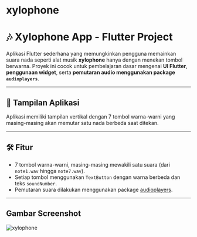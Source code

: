 # xylophone

# 🎶 Xylophone App - Flutter Project

Aplikasi Flutter sederhana yang memungkinkan pengguna memainkan suara nada seperti alat musik **xylophone** hanya dengan menekan tombol berwarna. Proyek ini cocok untuk pembelajaran dasar mengenai **UI Flutter**, **penggunaan widget**, serta **pemutaran audio menggunakan package `audioplayers`**.

---

## 📱 Tampilan Aplikasi

Aplikasi memiliki tampilan vertikal dengan 7 tombol warna-warni yang masing-masing akan memutar satu nada berbeda saat ditekan.

---

## 🛠️ Fitur

- 7 tombol warna-warni, masing-masing mewakili satu suara (dari `note1.wav` hingga `note7.wav`).
- Setiap tombol menggunakan `TextButton` dengan warna berbeda dan teks `soundNumber`.
- Pemutaran suara dilakukan menggunakan package [audioplayers](https://pub.dev/packages/audioplayers).

---

## Gambar Screenshot
![xylophone](https://github.com/user-attachments/assets/b1a64139-96a1-46e9-9c00-d43b029649a1)
